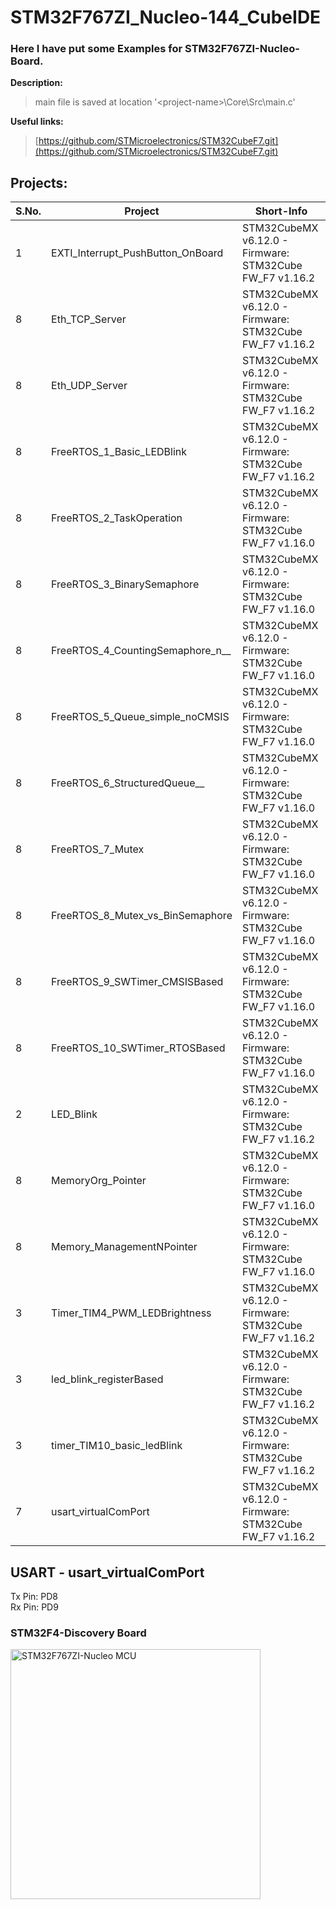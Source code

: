 
# STM32F767ZI_Nucleo-144_CubeIDE
 ### Here I have put some Examples for STM32F767ZI-Nucleo-Board.

**Description:**
> main file is saved at location '\<project-name>\Core\Src\main.c'

**Useful links:**  
> [https://github.com/STMicroelectronics/STM32CubeF7.git](https://github.com/STMicroelectronics/STM32CubeF7.git)    

## Projects:

| S.No. | Project                           | Short-Info                                                |
|-------|-----------------------------------| --------------------------------------------------------- |
| 1     | EXTI_Interrupt_PushButton_OnBoard | STM32CubeMX v6.12.0 - Firmware: STM32Cube FW_F7 v1.16.2    |
| 8     | Eth_TCP_Server                    | STM32CubeMX v6.12.0 - Firmware: STM32Cube FW_F7 v1.16.2    |
| 8     | Eth_UDP_Server                    | STM32CubeMX v6.12.0 - Firmware: STM32Cube FW_F7 v1.16.2    |
| 8     | FreeRTOS_1_Basic_LEDBlink         | STM32CubeMX v6.12.0 - Firmware: STM32Cube FW_F7 v1.16.2    |
| 8     | FreeRTOS_2_TaskOperation          | STM32CubeMX v6.12.0 - Firmware: STM32Cube FW_F7 v1.16.0    |
| 8     | FreeRTOS_3_BinarySemaphore        | STM32CubeMX v6.12.0 - Firmware: STM32Cube FW_F7 v1.16.0    |
| 8     | FreeRTOS_4_CountingSemaphore_n__  | STM32CubeMX v6.12.0 - Firmware: STM32Cube FW_F7 v1.16.0    |
| 8     | FreeRTOS_5_Queue_simple_noCMSIS   | STM32CubeMX v6.12.0 - Firmware: STM32Cube FW_F7 v1.16.0    |
| 8     | FreeRTOS_6_StructuredQueue__      | STM32CubeMX v6.12.0 - Firmware: STM32Cube FW_F7 v1.16.0    |
| 8     | FreeRTOS_7_Mutex                  | STM32CubeMX v6.12.0 - Firmware: STM32Cube FW_F7 v1.16.0    |
| 8     | FreeRTOS_8_Mutex_vs_BinSemaphore  | STM32CubeMX v6.12.0 - Firmware: STM32Cube FW_F7 v1.16.0    |
| 8     | FreeRTOS_9_SWTimer_CMSISBased     | STM32CubeMX v6.12.0 - Firmware: STM32Cube FW_F7 v1.16.0    |
| 8     | FreeRTOS_10_SWTimer_RTOSBased     | STM32CubeMX v6.12.0 - Firmware: STM32Cube FW_F7 v1.16.0    |
| 2     | LED_Blink                         | STM32CubeMX v6.12.0 - Firmware: STM32Cube FW_F7 v1.16.2    |
| 8     | MemoryOrg_Pointer                 | STM32CubeMX v6.12.0 - Firmware: STM32Cube FW_F7 v1.16.0    |
| 8     | Memory_ManagementNPointer         | STM32CubeMX v6.12.0 - Firmware: STM32Cube FW_F7 v1.16.0    |
| 3     | Timer_TIM4_PWM_LEDBrightness      | STM32CubeMX v6.12.0 - Firmware: STM32Cube FW_F7 v1.16.2    |
| 3     | led_blink_registerBased           | STM32CubeMX v6.12.0 - Firmware: STM32Cube FW_F7 v1.16.2    |
| 3     | timer_TIM10_basic_ledBlink        | STM32CubeMX v6.12.0 - Firmware: STM32Cube FW_F7 v1.16.2    |
| 7     | usart_virtualComPort              | STM32CubeMX v6.12.0 - Firmware: STM32Cube FW_F7 v1.16.2    |

## USART - usart_virtualComPort
Tx Pin: PD8  
Rx Pin: PD9  

### STM32F4-Discovery Board
<img src="ZZ_Docs/STM32F767ZI-Nucleo.jpg" alt="STM32F767ZI-Nucleo MCU" style="width:400px;"/>
